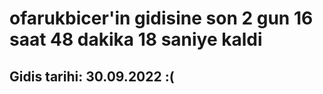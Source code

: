 # ofarukbicer'in gidisine son 2 gun 16 saat 48 dakika 18 saniye kaldi

## Gidis tarihi: 30.09.2022 :(